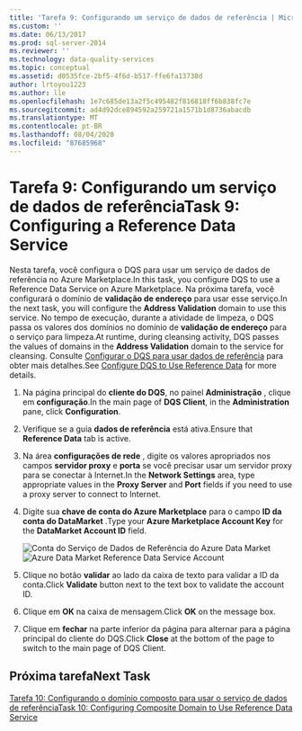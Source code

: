 ```yaml
---
title: 'Tarefa 9: Configurando um serviço de dados de referência | Microsoft Docs'
ms.custom: ''
ms.date: 06/13/2017
ms.prod: sql-server-2014
ms.reviewer: ''
ms.technology: data-quality-services
ms.topic: conceptual
ms.assetid: d0535fce-2bf5-4f6d-b517-ffe6fa13738d
author: lrtoyou1223
ms.author: lle
ms.openlocfilehash: 1e7c685de13a2f5c495482f816818ff6b838fc7e
ms.sourcegitcommit: ad4d92dce894592a259721a1571b1d8736abacdb
ms.translationtype: MT
ms.contentlocale: pt-BR
ms.lasthandoff: 08/04/2020
ms.locfileid: "87685968"
---
```

# <a name="task-9-configuring-a-reference-data-service"></a><span data-ttu-id="eeba1-102">Tarefa 9: Configurando um serviço de dados de referência</span><span class="sxs-lookup"><span data-stu-id="eeba1-102">Task 9: Configuring a Reference Data Service</span></span>
  <span data-ttu-id="eeba1-103">Nesta tarefa, você configura o DQS para usar um serviço de dados de referência no Azure Marketplace.</span><span class="sxs-lookup"><span data-stu-id="eeba1-103">In this task, you configure DQS to use a Reference Data Service on Azure Marketplace.</span></span> <span data-ttu-id="eeba1-104">Na próxima tarefa, você configurará o domínio de **validação de endereço** para usar esse serviço.</span><span class="sxs-lookup"><span data-stu-id="eeba1-104">In the next task, you will configure the **Address Validation** domain to use this service.</span></span> <span data-ttu-id="eeba1-105">No tempo de execução, durante a atividade de limpeza, o DQS passa os valores dos domínios no domínio de **validação de endereço** para o serviço para limpeza.</span><span class="sxs-lookup"><span data-stu-id="eeba1-105">At runtime, during cleansing activity, DQS passes the values of domains in the **Address Validation** domain to the service for cleansing.</span></span> <span data-ttu-id="eeba1-106">Consulte [Configurar o DQS para usar dados de referência](https://msdn.microsoft.com/library/hh213070.aspx) para obter mais detalhes.</span><span class="sxs-lookup"><span data-stu-id="eeba1-106">See [Configure DQS to Use Reference Data](https://msdn.microsoft.com/library/hh213070.aspx) for more details.</span></span>  
  
1.  <span data-ttu-id="eeba1-107">Na página principal do **cliente do DQS**, no painel **Administração** , clique em **configuração**.</span><span class="sxs-lookup"><span data-stu-id="eeba1-107">In the main page of **DQS Client**, in the **Administration** pane, click **Configuration**.</span></span>  
  
2.  <span data-ttu-id="eeba1-108">Verifique se a guia **dados de referência** está ativa.</span><span class="sxs-lookup"><span data-stu-id="eeba1-108">Ensure that **Reference Data** tab is active.</span></span>  
  
3.  <span data-ttu-id="eeba1-109">Na área **configurações de rede** , digite os valores apropriados nos campos **servidor proxy** e **porta** se você precisar usar um servidor proxy para se conectar à Internet.</span><span class="sxs-lookup"><span data-stu-id="eeba1-109">In the **Network Settings** area, type appropriate values in the **Proxy Server** and **Port** fields if you need to use a proxy server to connect to Internet.</span></span>  
  
4.  <span data-ttu-id="eeba1-110">Digite sua **chave de conta do Azure Marketplace** para o campo **ID da conta do DataMarket** .</span><span class="sxs-lookup"><span data-stu-id="eeba1-110">Type your **Azure Marketplace Account Key** for the **DataMarket Account ID** field.</span></span>  
  
     <span data-ttu-id="eeba1-111">![Conta do Serviço de Dados de Referência do Azure Data Market](../../2014/tutorials/media/et-configuringareferencedataservice.jpg "Conta do Serviço de Dados de Referência do Azure Data Market")</span><span class="sxs-lookup"><span data-stu-id="eeba1-111">![Azure Data Market Reference Data Service Account](../../2014/tutorials/media/et-configuringareferencedataservice.jpg "Azure Data Market Reference Data Service Account")</span></span>  
  
5.  <span data-ttu-id="eeba1-112">Clique no botão **validar** ao lado da caixa de texto para validar a ID da conta.</span><span class="sxs-lookup"><span data-stu-id="eeba1-112">Click **Validate** button next to the text box to validate the account ID.</span></span>  
  
6.  <span data-ttu-id="eeba1-113">Clique em **OK** na caixa de mensagem.</span><span class="sxs-lookup"><span data-stu-id="eeba1-113">Click **OK** on the message box.</span></span>  
  
7.  <span data-ttu-id="eeba1-114">Clique em **fechar** na parte inferior da página para alternar para a página principal do cliente do DQS.</span><span class="sxs-lookup"><span data-stu-id="eeba1-114">Click **Close** at the bottom of the page to switch to the main page of DQS Client.</span></span>  
  
## <a name="next-task"></a><span data-ttu-id="eeba1-115">Próxima tarefa</span><span class="sxs-lookup"><span data-stu-id="eeba1-115">Next Task</span></span>  
 [<span data-ttu-id="eeba1-116">Tarefa 10: Configurando o domínio composto para usar o serviço de dados de referência</span><span class="sxs-lookup"><span data-stu-id="eeba1-116">Task 10: Configuring Composite Domain to Use Reference Data Service</span></span>](../../2014/tutorials/task-10-configuring-composite-domain-to-use-reference-data-service.md)  
  
  

